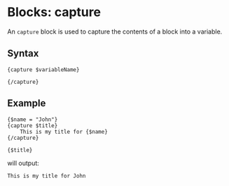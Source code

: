 # Blocks: capture

An ```capture``` block is used to capture the contents of a block into a variable.

## Syntax

```
{capture $variableName}
    
{/capture}
```

## Example

```
{$name = "John"}
{capture $title}
    This is my title for {$name}
{/capture}

{$title}
```

will output:

```
This is my title for John
```
